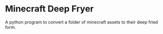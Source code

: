 # Minecraft Deep Fryer
 A python program to convert a folder of minecraft assets to their deep fried form.
